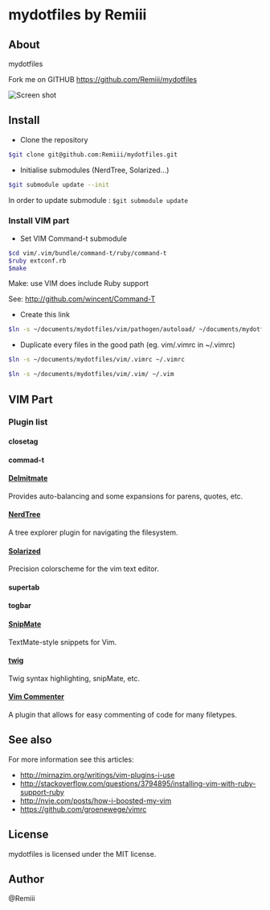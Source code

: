 # mydotfiles by Remiii

## About

mydotfiles

Fork me on GITHUB https://github.com/Remiii/mydotfiles

![Screen shot](https://raw.github.com/Remiii/mydotfiles/master/_documentation/Screen_001.png)

## Install

* Clone the repository

```bash
$git clone git@github.com:Remiii/mydotfiles.git
```

* Initialise submodules (NerdTree, Solarized...)

```bash
$git submodule update --init
```

In order to update submodule : `$git submodule update`

### Install VIM part

* Set VIM Command-t submodule

```bash
$cd vim/.vim/bundle/command-t/ruby/command-t
$ruby extconf.rb
$make
```

Make: use VIM does include Ruby support

See: http://github.com/wincent/Command-T

* Create this link

```bash
$ln -s ~/documents/mydotfiles/vim/pathogen/autoload/ ~/documents/mydotfiles/vim/.vim/autoload
```

* Duplicate every files in the good path (eg. vim/.vimrc in ~/.vimrc)

```bash
$ln -s ~/documents/mydotfiles/vim/.vimrc ~/.vimrc
```

```bash
$ln -s ~/documents/mydotfiles/vim/.vim/ ~/.vim
```

## VIM Part

### Plugin list

#### closetag

#### commad-t

#### [Delmitmate](http://www.vim.org/scripts/script.php?script_id=2754)
Provides auto-balancing and some expansions for parens, quotes, etc.

#### [NerdTree](http://www.vim.org/scripts/script.php?script_id=1658)
A tree explorer plugin for navigating the filesystem.

#### [Solarized](http://ethanschoonover.com/solarized)
Precision colorscheme for the vim text editor.

#### supertab

#### togbar

#### [SnipMate](http://www.vim.org/scripts/script.php?script_id=2540)
TextMate-style snippets for Vim.

#### [twig](https://github.com/Remiii/vim-twig)
Twig syntax highlighting, snipMate, etc.

#### [Vim Commenter](http://www.vim.org/scripts/script.php?script_id=1528)
A plugin that allows for easy commenting of code for many filetypes.

## See also

For more information see this articles:

* http://mirnazim.org/writings/vim-plugins-i-use
* http://stackoverflow.com/questions/3794895/installing-vim-with-ruby-support-ruby
* http://nvie.com/posts/how-i-boosted-my-vim
* https://github.com/groenewege/vimrc

## License

mydotfiles is licensed under the MIT license.

## Author

@Remiii


